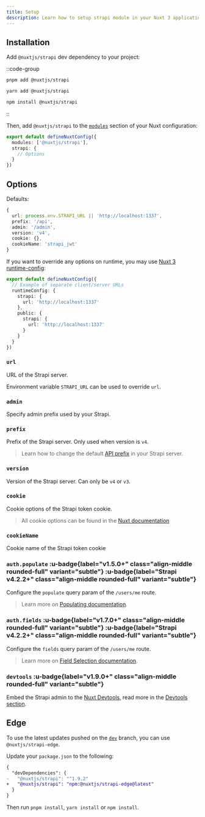 ```yaml
---
title: Setup
description: Learn how to setup strapi module in your Nuxt 3 application.
---
```


## Installation

Add `@nuxtjs/strapi` dev dependency to your project:

::code-group

```bash [pnpm]
pnpm add @nuxtjs/strapi
```

```bash [yarn]
yarn add @nuxtjs/strapi
```

```bash [npm]
npm install @nuxtjs/strapi
```

::

Then, add `@nuxtjs/strapi` to the [`modules`](https://nuxt.com/docs/api/configuration/nuxt-config#modules) section of your Nuxt configuration:

```ts [nuxt.config.ts]
export default defineNuxtConfig({
  modules: ['@nuxtjs/strapi'],
  strapi: {
    // Options
  }
})
```


## Options

Defaults:

```ts
{
  url: process.env.STRAPI_URL || 'http://localhost:1337',
  prefix: '/api',
  admin: '/admin',
  version: 'v4',
  cookie: {},
  cookieName: 'strapi_jwt'
}
```

If you want to override any options on runtime, you may use [Nuxt 3 runtime-config](https://nuxt.com/docs/getting-started/configuration#environment-variables-and-private-tokens):

```ts [nuxt.config.ts]
export default defineNuxtConfig({
  // Example of separate client/server URLs
  runtimeConfig: {
    strapi: {
      url: 'http://localhost:1337'
    },
    public: {
      strapi: {
        url: 'http://localhost:1337'
      }
    }
  }
})
```

### `url`

URL of the Strapi server.

Environment variable `STRAPI_URL` can be used to override `url`.

### `admin`

Specify admin prefix used by your Strapi.

### `prefix`

Prefix of the Strapi server. Only used when version is `v4`.

> Learn how to change the default [API prefix](https://docs.strapi.io/developer-docs/latest/setup-deployment-guides/configurations/optional/api.html) in your Strapi server.

### `version`

Version of the Strapi server. Can only be `v4` or `v3`.

### `cookie`

Cookie options of the Strapi token cookie.

> All cookie options can be found in the [Nuxt documentation](https://nuxt.com/docs/api/composables/use-cookie#options)

### `cookieName`

Cookie name of the Strapi token cookie

### `auth.populate` :u-badge{label="v1.5.0+" class="align-middle rounded-full" variant="subtle"} :u-badge{label="Strapi v4.2.2+" class="align-middle rounded-full" variant="subtle"}

Configure the `populate` query param of the `/users/me` route.

> Learn more on [Populating documentation](https://docs.strapi.io/developer-docs/latest/developer-resources/database-apis-reference/entity-service/populate.html#advanced-populating).

### `auth.fields` :u-badge{label="v1.7.0+" class="align-middle rounded-full" variant="subtle"} :u-badge{label="Strapi v4.2.2+" class="align-middle rounded-full" variant="subtle"}

Configure the `fields` query param of the `/users/me` route.

> Learn more on [Field Selection documentation](https://docs.strapi.io/developer-docs/latest/developer-resources/database-apis-reference/rest/populating-fields.html#field-selection).

### `devtools` :u-badge{label="v1.9.0+" class="align-middle rounded-full" variant="subtle"}

Embed the Strapi admin to the [Nuxt Devtools](https://devtools.nuxtjs.org), read more in the [Devtools section](/devtools).

## Edge

To use the latest updates pushed on the [`dev`](https://github.com/nuxt-modules/strapi/tree/dev) branch, you can use `@nuxtjs/strapi-edge`.

Update your `package.json` to the following:

```diff [package.json]
{
  "devDependencies": {
-   "@nuxtjs/strapi": "^1.9.2"
+   "@nuxtjs/strapi": "npm:@nuxtjs/strapi-edge@latest"
  }
}
```

Then run `pnpm install`, `yarn install` or `npm install`.

